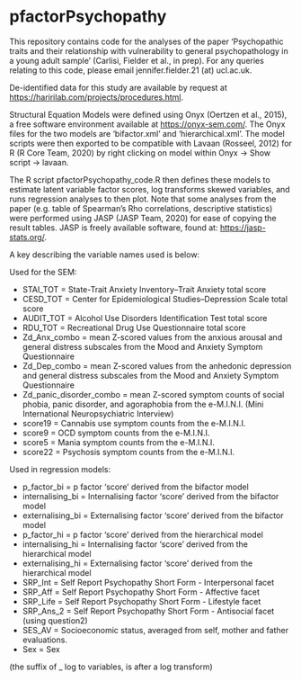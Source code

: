 # pfactorPsychopathy
This repository contains code for the analyses of the paper ‘Psychopathic traits and their relationship with vulnerability to general psychopathology in a young adult sample’ (Carlisi, Fielder et al., in prep). For any queries relating to this code, please email jennifer.fielder.21 (at) ucl.ac.uk.

De-identified data for this study are available by request at https://haririlab.com/projects/procedures.html.

Structural Equation Models were defined using Onyx (Oertzen et al., 2015), a free software environment available at https://onyx-sem.com/. The Onyx files for the two models are ‘bifactor.xml’ and ‘hierarchical.xml’. The model scripts were then exported to be compatible with Lavaan (Rosseel, 2012) for R (R Core Team, 2020) by right clicking on model within Onyx -> Show script -> lavaan. 

The R script pfactorPsychopathy_code.R then defines these models to estimate latent variable factor scores, log transforms skewed variables, and runs regression analyses to then plot. Note that some analyses from the paper (e.g. table of Spearman’s Rho correlations, descriptive statistics) were performed using JASP (JASP Team, 2020) for ease of copying the result tables. JASP is freely available software, found at: https://jasp-stats.org/. 

A key describing the variable names used is below:

Used for the SEM:
- STAI_TOT = State-Trait Anxiety Inventory–Trait Anxiety total score
- CESD_TOT = Center for Epidemiological Studies–Depression Scale total score
- AUDIT_TOT = Alcohol Use Disorders Identification Test total score
- RDU_TOT = Recreational Drug Use Questionnaire total score
- Zd_Anx_combo = mean Z-scored values from the anxious arousal and general distress subscales from the Mood and Anxiety Symptom Questionnaire 
- Zd_Dep_combo = mean Z-scored values from the anhedonic depression and general distress subscales from the Mood and Anxiety Symptom Questionnaire
- Zd_panic_disorder_combo = mean Z-scored symptom counts of social phobia, panic disorder, and agoraphobia from the e-M.I.N.I. (Mini International Neuropsychiatric Interview)
- score19 = Cannabis use symptom counts from the e-M.I.N.I.
- score9 = OCD symptom counts from the e-M.I.N.I.
- score5 = Mania symptom counts from the e-M.I.N.I.
- score22 = Psychosis symptom counts from the e-M.I.N.I.

Used in regression models:
- p_factor_bi = p factor ‘score’ derived from the bifactor model
- internalising_bi = Internalising factor ‘score’ derived from the bifactor model
- externalising_bi = Externalising factor ‘score’ derived from the bifactor model
- p_factor_hi = p factor ‘score’ derived from the hierarchical model
- internalising_hi = Internalising factor ‘score’ derived from the hierarchical model
- externalising_hi = Externalising factor ‘score’ derived from the hierarchical model
- SRP_Int = Self Report Psychopathy Short Form - Interpersonal facet
- SRP_Aff = Self Report Psychopathy Short Form - Affective facet
- SRP_Life = Self Report Psychopathy Short Form - Lifestyle facet
- SRP_Ans_2 = Self Report Psychopathy Short Form - Antisocial facet (using question2)
- SES_AV = Socioeconomic status, averaged from self, mother and father evaluations.
- Sex = Sex

(the suffix of _ log to variables, is after a log transform)
